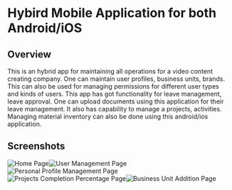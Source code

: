# Hybird Mobile Application for both Android/iOS 

## Overview
This is an hybrid app for maintaining all operations for a video content creating company. One can maintain user profiles, business units, brands.
This can also be used for managing permissions for different user types and kinds of users. This app has got functionality for leave management, leave approval. One can upload documents using this application for their leave management. 
It also has capability to manage a projects, activities. Managing material inventory can also be done using this android/ios application.



## Screenshots
![Home Page](Page_001.png)![User Management Page](Page_002.png)![Personal Profile Management Page](Page_003.png)![Projects Completion Percentage Page](Page_004.png)![Business Unit Addition Page](Page_005.png)
